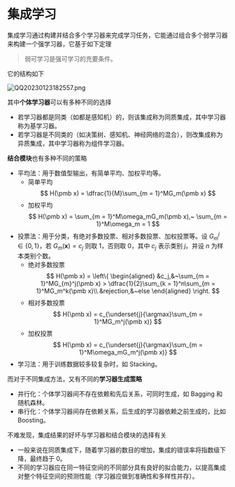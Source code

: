 # 集成学习

集成学习通过构建并结合多个学习器来完成学习任务，它能通过组合多个弱学习器来构建一个强学习器，它基于如下定理

> 弱可学习是强可学习的充要条件。

它的结构如下

![QQ20230123182557.png](http://image.tjzfile.xyz/images/2023/01/23/QQ20230123182557.png)

其中**个体学习器**可以有多种不同的选择

* 若学习器都是同类（如都是感知机）的，则该集成称为同质集成，其中学习器称为基学习器。
* 若学习器是不同类的（如决策树、感知机、神经网络的混合），则改集成称为异质集成，其中学习器称为组件学习器。

**结合模块**也有多种不同的策略

* 平均法：用于数值型输出，有简单平均、加权平均等。
  * 简单平均
$$
H(\pmb x) = \dfrac{1}{M}\sum_{m = 1}^MG_m(\pmb x)
$$
  * 加权平均
$$
H(\pmb x) = \sum_{m = 1}^M\omega_mG_m(\pmb x),~ \sum_{m = 1}^M\omega_m = 1
$$
* 投票法：用于分类，有绝对多数投票、相对多数投票、加权投票等。设 $G_{m}^j\in\{0, 1\}$，若 $G_m(\pmb x) = c_j$ 则取 $1$，否则取 $0$，其中 $c_j$ 表示类别 $j$。并设 $n$ 为样本类别个数。
  * 绝对多数投票
$$
H(\pmb x) = \left\{
\begin{aligned}
    &c_j,&~\sum_{m = 1}^MG_{m}^j(\pmb x) > \dfrac{1}{2}\sum_{k = 1}^n\sum_{m = 1}^MG_m^k(\pmb x)\\
    &rejection,&~else
\end{aligned}
\right.
$$
  * 相对多数投票
$$
H(\pmb x) = c_{\underset{j}{\argmax}\sum_{m = 1}^MG_m^j(\pmb x)}
$$
  * 加权投票
$$
H(\pmb x) = c_{\underset{j}{\argmax}\sum_{m = 1}^M\omega_mG_m^j(\pmb x)}
$$
* 学习法：用于训练数据较多较复杂时，如 Stacking。

而对于不同集成方法，又有不同的**学习器生成策略**

* 并行化：个体学习器间不存在依赖和先后关系，可同时生成，如 Bagging 和随机森林。
* 串行化：个体学习器间存在依赖关系，后生成的学习器依赖之前生成的，比如 Boosting。

不难发现，集成结果的好坏与学习器和结合模块的选择有关

* 一般来说在同质集成下，随着学习器的数目的增加，集成的错误率将指数级下降，最终趋于 $0$。
* 不同的学习器应在同一特征空间的不同部分具有良好的拟合能力，以提高集成对整个特征空间的预测性能（学习器应做到准确性和多样性并存）。